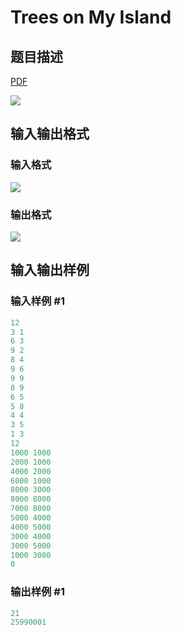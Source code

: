 # Trees on My Island

## 题目描述

[problemUrl]: https://uva.onlinejudge.org/index.php?option=com_onlinejudge&Itemid=8&category=12&page=show_problem&problem=1029

[PDF](https://uva.onlinejudge.org/external/100/p10088.pdf)

![](https://cdn.luogu.com.cn/upload/vjudge_pic/UVA10088/e714bde2c3c5e7d5a95bef96a0ec7e8b64961b35.png)

## 输入输出格式

### 输入格式

![](https://cdn.luogu.com.cn/upload/vjudge_pic/UVA10088/50d6dca7d5a8511c061de97db8816d0dab3a5bca.png)

### 输出格式

![](https://cdn.luogu.com.cn/upload/vjudge_pic/UVA10088/a01c1e9d5f18c93fb7466fd901f2d2af3a07570b.png)

## 输入输出样例

### 输入样例 #1

```cpp
12
3 1
6 3
9 2
8 4
9 6
9 9
8 9
6 5
5 8
4 4
3 5
1 3
12
1000 1000
2000 1000
4000 2000
6000 1000
8000 3000
8000 8000
7000 8000
5000 4000
4000 5000
3000 4000
3000 5000
1000 3000
0
```


### 输出样例 #1

```cpp
21
25990001
```


